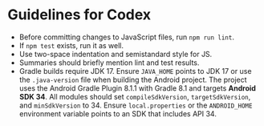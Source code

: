 # Guidelines for Codex

- Before committing changes to JavaScript files, run `npm run lint`.
- If `npm test` exists, run it as well.
- Use two-space indentation and semistandard style for JS.
- Summaries should briefly mention lint and test results.
- Gradle builds require JDK 17. Ensure `JAVA_HOME` points to JDK 17 or use the
  `.java-version` file when building the Android project. The project uses the
  Android Gradle Plugin 8.1.1 with Gradle 8.1 and targets **Android SDK 34**.
  All modules should set `compileSdkVersion`, `targetSdkVersion`, and
  `minSdkVersion` to 34. Ensure `local.properties` or the `ANDROID_HOME`
  environment variable points to an SDK that includes API 34.
